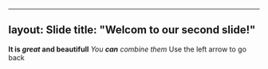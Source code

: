 ----
layout: Slide
title: "Welcom to our second slide!"
---
**It is _great_ and beautifull**
_You **can** combine them_
Use the left arrow to go back
